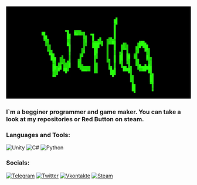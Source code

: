 [![Header](https://github.com/wzrdqq/wzrdqq/blob/main/assets/header.gif)](https://steamcommunity.com/id/wzrdqq/)

### I`m a begginer programmer and game maker. You can take a look at my repositories or Red Button on steam.

### Languages and Tools:
![Unity](https://img.shields.io/badge/unity-%23000000.svg?style=for-the-badge&logo=unity&logoColor=white)
![C#](https://img.shields.io/badge/-C#-964D91?style=for-the-badge&logo=c-sharp&logoColor=F7F7F7)
![Python](https://img.shields.io/badge/python-3670A0?style=for-the-badge&logo=python&logoColor=ffdd54)

### Socials:
[![Telegram](https://img.shields.io/badge/Telegram-2CA5E0?style=for-the-badge&logo=telegram&logoColor=white)](https://t.me/wzrdqq)
[![Twitter](https://img.shields.io/badge/-Twitter-090909?style=for-the-badge&logo=Twitter&logoColor=1C9DEB)](https://twitter.com/wzrdqq)
[![Vkontakte](https://img.shields.io/badge/-Vkontakte-0077FF?style=for-the-badge&logo=Vk&logoColor=white)](https://vk.com/wzrdqq)
[![Steam](https://img.shields.io/badge/steam-%23000000.svg?style=for-the-badge&logo=steam&logoColor=white)](https://steamcommunity.com/id/wzrdqq)